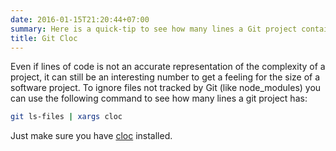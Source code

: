 ```yaml
---
date: 2016-01-15T21:20:44+07:00
summary: Here is a quick-tip to see how many lines a Git project contains.
title: Git Cloc
---
```


Even if lines of code is not an accurate representation of the complexity of a project, it can still be an interesting number to get a feeling for the size of a software project.
To ignore files not tracked by Git (like node\_modules) you can use the following command to see how many lines a git project has:

```sh
git ls-files | xargs cloc
```

Just make sure you have [cloc][cloc] installed.



[cloc]: https://github.com/AlDanial/cloc
